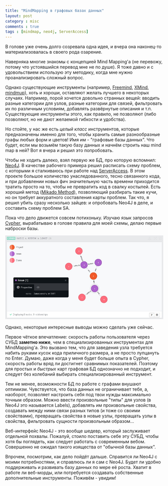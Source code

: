 ```yaml
---
title: "MindMapping в графовых базах данных"
layout: post
category : misc
comments : true
tags : [mindmap, neo4j, ServerAccess]
---
```


В голове уже очень долго созревала одна идея, и вчера она наконец-то материализовалась в своего рода озарение.

Наверняка многие знакомы с концепцией Mind Mapping'а (не перевожу, потому что устоявшийся перевод мне не по душе).
Я тоже давно и с удовольствием использую эту методику, когда мне нужно проанализировать сложный вопрос.

Однако существующие инструменты (например, [Freemind](http://freemind.sourceforge.net/wiki/index.php/Main_Page), [XMind](http://www.xmind.net/), [mindmup](http://www.mindmup.com/)), хоть и хороши, оставляют желать лучшего в некоторых случаях.
Например, порой хочется довольно странных вещей: вводить разные категории для узлов, разные категории для связей, фильтровать их по различным условиям, добавлять развёрнутые описания и т.п.
Существующие инструменты этого, как правило, не позволяют (либо позволяют, но не дают желаемой гибкости и удобства).

Но стойте, у нас же есть _целый класс_ инструментов, которые предназначены именно для того, чтобы хранить самые разнообразные графы любых форм и цветов!
Имя им - "графовые базы данных".
Что будет, если мы возьмём такую базу данных и начнём строить наш mind map в ней?
Вот я вчера и решил это попробовать.

Чтобы не ходить далеко, взял первую же БД, про которую вспомнил: [Neo4J](http://www.neo4j.org/).
В качестве рабочего примера решил расписать схему проблем, с которыми я сталкиваюсь при работе над [ServerAccess](https://github.com/apatrushev/ServerAccess).
В этом проекте большое количество унаследованного, тесно связанного кода, и при добавлении новых фич значительную часть времени приходится тратить просто на то, чтобы не превратить код в свалку костылей.
Есть хороший метод ([Mikado Method](http://mikadomethod.org/)), позволяющий разбирать такие кучи, но он требует аккуратного составления карты проблем.
Так что, я решил убить сразу несколько зайцев: и опробовать Neo4J в деле, и составить схему проблем SA.

Пока что дело движется совсем потихоньку.
Изучаю язык запросов [Cypher](http://www.neo4j.org/learn/cypher), вырабатываю в голове правила для моей схемы, делаю первые наброски базы.

![pic](/images/graph-db-mindmapping/scheme.jpg)

Однако, некоторые интересные выводы можно сделать уже сейчас.

Первое чёткое впечатление: скорость работы пользователя через СУБД **заметно ниже**, чем в специализированных инструментах для MindMapping'а.
Это вызвано тем, что для заведения узла требуется набить руками кусок кода приличного размера, а не просто лупцануть по Enter.
Думаю, даже когда у меня будет больше опыта в Cypher, скорость работы вряд ли достигнет сравнимых показателей.
Поэтому для простых и _быстрых_ карт графовая БД однозначно не подходит, и следует без колебаний выбирать специализированный инструмент.

Тем не менее, возможности БД по работе с графами внушают оптимизм.
Чувствуется, что база данных не ограничивает тебя, а, наоборот, позволяет настроить себя под твои нужды максимально точным образом.
Можно ввести произвольные "типы" для узлов (в Neo4J это называется Labels), добавлять им произвольные свойства, создавать между ними связи разных типов (и тоже со своими свойствами), превращать свойства в новые узлы, превращать узлы в свойства, фильтровать сущности произвольным образом...

Веб-интерфейс Neo4J - это вообще шедевр, который заслуживает отдельной похвалы.
Пожалуй, стоило поставить себе эту СУБД, чтобы хотя бы поглядеть, как следует работать с современным вебом.
Совершенно не ожидал такого изящества от "обычной базы данных".

Впрочем, посмотрим, как дело пойдёт дальше.
Справится ли Neo4J с моими потребностями, и справлюсь ли я сам с Neo4J.
Будет ли удобно поддерживать и развивать базу данных по мере её роста.
Хватит в работе ли веб-морды, или потребуется создавать собственные дополнительные инструменты.
Поживём - увидим!
